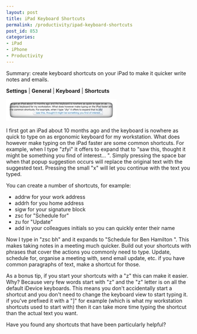 ```yaml
---
layout: post
title: iPad Keyboard Shortcuts
permalink: /productivity/ipad-keyboard-shortcuts
post_id: 853
categories:
- iPad
- iPhone
- Productivity
---
```


Summary: create keyboard shortcuts on your iPad to make it quicker write notes and emails.

**Settings**  | **General** | **Keyboard**  | **Shortcuts**

![20130620-055459.jpg](/images/20130620-055459.jpg)

I first got an iPad about 10 months ago and the keyboard is nowhere as quick to type on as ergonomic keyboard for my workstation. What does however make typing on the iPad faster are some common shortcuts. For example, when I type "zfyi" it offers to expand that to "saw this, thought it might be something you find of interest... ". Simply pressing the space bar when that popup suggestion occurs will replace the original text with the suggested text. Pressing the small "x" will let you continue with the text you typed.

You can create a number of shortcuts, for example:

- addrw for your work address
- addrh for you home address
- sigw for your signature block
- zsc for "Schedule for"
- zu for "Update"
- add in your colleagues initials so you can quickly enter their name

Now I type in "zsc bh" and it expands to "Schedule for Ben Hamilton ". This makes taking notes in a meeting much quicker. Build out your shortcuts with phrases that cover the actions you commonly need to type. Update, schedule for, organise a meeting with, send email update, etc. if you have common paragraphs of text, make a shortcut for those.

As a bonus tip, if you start your shortcuts with a "z" this can make it easier. Why? Because very few words start with "z" and the "z" letter is on all the default iDevice keyboards. This means you don't accidentally start a shortcut and you don't need to change the keyboard view to start typing it. if you've prefixed it with a "]" for example (which is what my workstation shortcuts used to start with) then it can take more time typing the shortcut than the actual text you want.

Have you found any shortcuts that have been particularly helpful?
